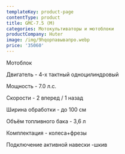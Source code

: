 ```yaml
---
templateKey: product-page
contentType: product
title: GMC-7.5 (M)
categories: Мотокультиваторы и мотоблоки
productCompany: Huter
image: /img/9hqорпавывапро.webp
price: '35060'
---
```

Мотоблок

Двигатель - 4-х тактный одноцилиндровый

Мощность - 7.0 л.с.

Скорости - 2 вперед / 1 назад

Ширина обработки - до 100 см

Объём топливного бака - 3,6 л

Комплектация - колеса+фрезы

Подключение активной навески -шкив
